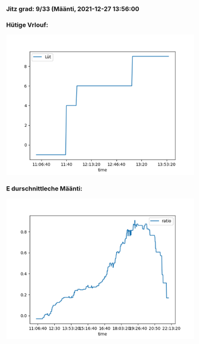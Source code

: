 ### Jitz grad: 9/33 (Määnti, 2021-12-27 13:56:00

### Hütige Vrlouf:
![Graph](Today.png)

### E durschnittleche Määnti:
![Graph](Määnti.png)